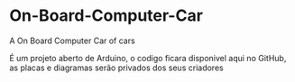 # On-Board-Computer-Car
A On Board Computer Car of cars


É um projeto aberto de Arduino, o codigo ficara disponivel aqui no GitHub, as placas e diagramas serão privados dos seus criadores
